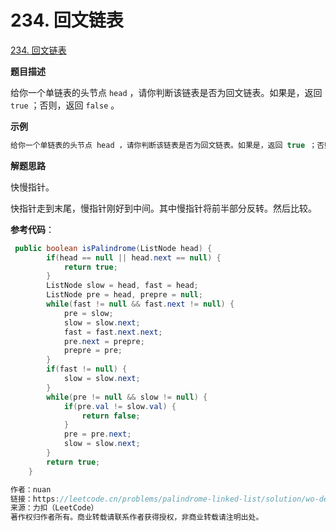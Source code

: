 # 234. 回文链表

[234. 回文链表](https://leetcode.cn/problems/palindrome-linked-list/)

**题目描述**

给你一个单链表的头节点 `head` ，请你判断该链表是否为回文链表。如果是，返回 `true` ；否则，返回 `false` 。

**示例**

```java
给你一个单链表的头节点 head ，请你判断该链表是否为回文链表。如果是，返回 true ；否则，返回 false 。
```

**解题思路**

快慢指针。

快指针走到末尾，慢指针刚好到中间。其中慢指针将前半部分反转。然后比较。

**参考代码**：

```java
 public boolean isPalindrome(ListNode head) {
        if(head == null || head.next == null) {
            return true;
        }
        ListNode slow = head, fast = head;
        ListNode pre = head, prepre = null;
        while(fast != null && fast.next != null) {
            pre = slow;
            slow = slow.next;
            fast = fast.next.next;
            pre.next = prepre;
            prepre = pre;
        }
        if(fast != null) {
            slow = slow.next;
        }
        while(pre != null && slow != null) {
            if(pre.val != slow.val) {
                return false;
            }
            pre = pre.next;
            slow = slow.next;
        }
        return true;
    }

作者：nuan
链接：https://leetcode.cn/problems/palindrome-linked-list/solution/wo-de-kuai-man-zhi-zhen-du-cong-tou-kai-shi-gan-ju/
来源：力扣（LeetCode）
著作权归作者所有。商业转载请联系作者获得授权，非商业转载请注明出处。
```


